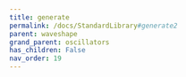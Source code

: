 ```yaml
---
title: generate
permalink: /docs/StandardLibrary#generate2
parent: waveshape
grand_parent: oscillators
has_children: False
nav_order: 19
---
```

